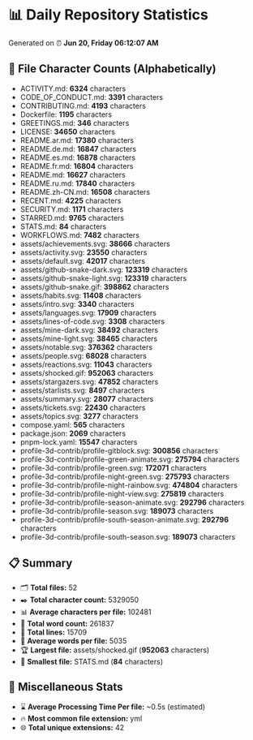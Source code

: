 # 📊 Daily Repository Statistics
Generated on ⏰ **Jun 20, Friday 06:12:07 AM**

## 📂 File Character Counts (Alphabetically)
- ACTIVITY.md: **6324** characters
- CODE_OF_CONDUCT.md: **3391** characters
- CONTRIBUTING.md: **4193** characters
- Dockerfile: **1195** characters
- GREETINGS.md: **346** characters
- LICENSE: **34650** characters
- README.ar.md: **17380** characters
- README.de.md: **16847** characters
- README.es.md: **16878** characters
- README.fr.md: **16804** characters
- README.md: **16627** characters
- README.ru.md: **17840** characters
- README.zh-CN.md: **16508** characters
- RECENT.md: **4225** characters
- SECURITY.md: **1171** characters
- STARRED.md: **9765** characters
- STATS.md: **84** characters
- WORKFLOWS.md: **7482** characters
- assets/achievements.svg: **38666** characters
- assets/activity.svg: **23550** characters
- assets/default.svg: **42017** characters
- assets/github-snake-dark.svg: **123319** characters
- assets/github-snake-light.svg: **123319** characters
- assets/github-snake.gif: **398862** characters
- assets/habits.svg: **11408** characters
- assets/intro.svg: **3340** characters
- assets/languages.svg: **17909** characters
- assets/lines-of-code.svg: **3308** characters
- assets/mine-dark.svg: **38492** characters
- assets/mine-light.svg: **38465** characters
- assets/notable.svg: **376362** characters
- assets/people.svg: **68028** characters
- assets/reactions.svg: **11043** characters
- assets/shocked.gif: **952063** characters
- assets/stargazers.svg: **47852** characters
- assets/starlists.svg: **8497** characters
- assets/summary.svg: **28077** characters
- assets/tickets.svg: **22430** characters
- assets/topics.svg: **3277** characters
- compose.yaml: **565** characters
- package.json: **2069** characters
- pnpm-lock.yaml: **15547** characters
- profile-3d-contrib/profile-gitblock.svg: **300856** characters
- profile-3d-contrib/profile-green-animate.svg: **275794** characters
- profile-3d-contrib/profile-green.svg: **172071** characters
- profile-3d-contrib/profile-night-green.svg: **275793** characters
- profile-3d-contrib/profile-night-rainbow.svg: **474804** characters
- profile-3d-contrib/profile-night-view.svg: **275819** characters
- profile-3d-contrib/profile-season-animate.svg: **292796** characters
- profile-3d-contrib/profile-season.svg: **189073** characters
- profile-3d-contrib/profile-south-season-animate.svg: **292796** characters
- profile-3d-contrib/profile-south-season.svg: **189073** characters

## 📋 Summary
- 🗂️ **Total files:** 52
- ✒️ **Total character count:** 5329050
- 📊 **Average characters per file:** 102481
- 📝 **Total word count:** 261837
- 🧾 **Total lines:** 15709
- 📐 **Average words per file:** 5035
- 🏆 **Largest file:** assets/shocked.gif (**952063** characters)
- 🥉 **Smallest file:** STATS.md (**84** characters)

## 🌟 Miscellaneous Stats
- ⌛ **Average Processing Time Per file:** ~0.5s (estimated)
- 🔥 **Most common file extension:** yml
- 🌐 **Total unique extensions:** 42
